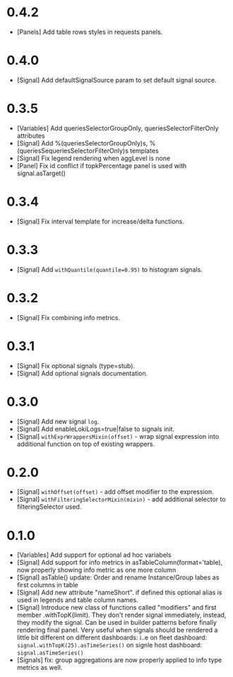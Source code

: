 # 0.4.2
- [Panels] Add table rows styles in requests panels.

# 0.4.0
- [Signal] Add defaultSignalSource param to set default signal source.

# 0.3.5
- [Variables] Add queriesSelectorGroupOnly, queriesSelectorFilterOnly attributes
- [Signal] Add %(queriesSelectorGroupOnly)s, %(queriesSequeriesSelectorFilterOnly)s templates
- [Signal] Fix legend rendering when aggLevel is none
- [Panel] Fix id conflict if topkPercentage panel is used with signal.asTarget()

# 0.3.4
- [Signal] Fix interval template for increase/delta functions.

# 0.3.3
- [Signal] Add `withQuantile(quantile=0.95)` to histogram signals.

# 0.3.2
- [Signal] Fix combining info metrics.

# 0.3.1
- [Signal] Fix optional signals (type=stub).
- [Signal] Add optional signals documentation.

# 0.3.0

- [Signal] Add new signal `log`.
- [Signal] Add enableLokiLogs=true|false to signals init.
- [Signal] `withExprWrappersMixin(offset)` - wrap signal expression into additional function on top of existing wrappers.

# 0.2.0

- [Signal] `withOffset(offset)` - add offset modifier to the expression.
- [Signal] `withFilteringSelectorMixin(mixin)` - add additional selector to filteringSelector used.

# 0.1.0

- [Variables] Add support for optional ad hoc variabels
- [Signal] Add support for info metrics in asTableColumn(format='table), now properly showing info metric as one more column
- [Signal] asTable() update: Order and rename Instance/Group labes as first columns in table
- [Signal] Add new attribute "nameShort". if defined this optional alias is used in legends and table column names.
- [Signal] Introduce new class of functions called "modifiers" and first member .withTopK(limit). They don't render signal immediately, instead, they modify the signal. Can be used in builder patterns before finally rendering final panel. Very useful when signals should be rendered a little bit different on different dashboards:
i..e
on fleet dashboard:
`signal.withTopK(25).asTimeSeries()`
on signle host dashboard:
`signal.asTimeSeries()`
- [Signals] fix: group aggregations are now properly applied to info type metrics as well.
